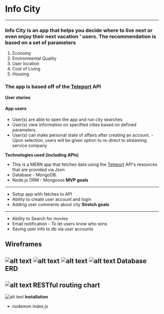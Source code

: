 # Info City
***

### **Info City** is an app that helps you decide where to live next or even enjoy their next vacation ' users. The recommendation is based on a set of parameters
1. Economy
2. Environmental Quality
3. User location
4. Cost of Living
5. Housing
### The app is based off of the [Teleport](https://developers.teleport.org/) API

**User stories**

#### App users
- User(s) are able to open the app and run city searches
- User(s) view information on specified cities based on defined parameters.
- User(s) can make personal state of affairs after creating an account.
        - Upon selection, users will be given option to re-direct to streaming service company

        
**Technologies used (including APIs)**

- This is a MERN app that fetches data using the [Teleport](https://developers.teleport.org/) API's resources that are provided via Json
- Database - MongoDB.
- Node.js ORM - Mongoose
**MVP goals**
---
- Setup app with fetches to API
- Ability to create user account and login
- Adding user comments about city
**Stretch goals**
---
- Ability to Search for movies
- Email notification - To let users know who wins
- Saving user info to db via user accounts

**Wireframes**
---
![alt text](../erd.png)
![alt text](public/images/box.png)
![alt text](public/images/login.png)
![alt text](public/images/dashboatd.png)
**Database ERD**
---
![alt text](public/images/erdme.png)
**RESTful routing chart**
---
![alt text](public/images/routes.png)
**Installation**
- nodemon index.js